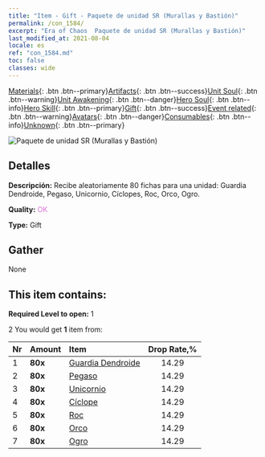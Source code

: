 ```yaml
---
title: "Item - Gift - Paquete de unidad SR (Murallas y Bastión)"
permalink: /con_1584/
excerpt: "Era of Chaos  Paquete de unidad SR (Murallas y Bastión)"
last_modified_at: 2021-08-04
locale: es
ref: "con_1584.md"
toc: false
classes: wide
---
```

 [Materials](/ItemsES/){: .btn .btn--primary}[Artifacts](/ItemsES/Artifacts/){: .btn .btn--success}[Unit Soul](/ItemsES/UnitSoul/){: .btn .btn--warning}[Unit Awakening](/ItemsES/UnitAwakening/){: .btn .btn--danger}[Hero Soul](/ItemsES/HeroSoul/){: .btn .btn--info}[Hero Skill](/ItemsES/HeroSkill/){: .btn .btn--primary}[Gift](/ItemsES/Gift/){: .btn .btn--success}[Event related](/ItemsES/Events/){: .btn .btn--warning}[Avatars](/ItemsES/Avatars/){: .btn .btn--danger}[Consumables](/ItemsES/Consumables/){: .btn .btn--info}[Unknown](/ItemsES/Unknown/){: .btn .btn--primary}

 ![Paquete de unidad SR (Murallas y Bastión)](/images/t/i_907200.png)

## Detalles
 **Descripción:** Recibe aleatoriamente 80 fichas para una unidad: Guardia Dendroide, Pegaso, Unicornio, Cíclopes, Roc, Orco, Ogro.

 **Quality:** <span style="color: #DA70D6">OK</span>

 **Type:** Gift

## Gather

  None

## This item contains:

 **Required Level to open:** 1

 2 You would get **1** item  from:

  | Nr | Amount |     Item    | Drop Rate,% |
  |:---|:-------|:------------|:---------:|
  | 1 |  **80x** | [Guardia Dendroide](/ItemsES/unt_203/) | 14.29 | 
  | 2 |  **80x** | [Pegaso](/ItemsES/unt_202/) | 14.29 | 
  | 3 |  **80x** | [Unicornio](/ItemsES/unt_204/) | 14.29 | 
  | 4 |  **80x** | [Cíclope](/ItemsES/unt_222/) | 14.29 | 
  | 5 |  **80x** | [Roc](/ItemsES/unt_221/) | 14.29 | 
  | 6 |  **80x** | [Orco](/ItemsES/unt_219/) | 14.29 | 
  | 7 |  **80x** | [Ogro](/ItemsES/unt_220/) | 14.29 | 
